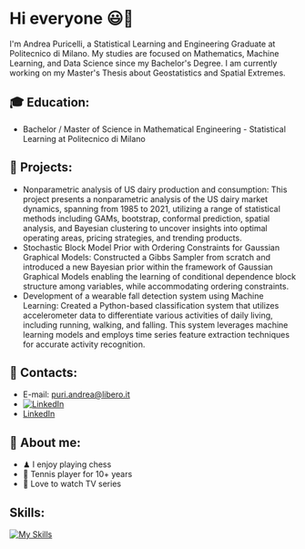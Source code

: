 # Hi everyone 😃👋
I'm Andrea Puricelli, a Statistical Learning and Engineering Graduate at Politecnico di Milano. My studies are focused on Mathematics, Machine Learning, and Data Science since my Bachelor's Degree. I am currently working on my Master's Thesis about Geostatistics and Spatial Extremes. 

## 🎓 Education:
- Bachelor / Master of Science in  Mathematical Engineering - Statistical Learning at Politecnico di Milano
## 📌 Projects:
- Nonparametric analysis of US dairy production and consumption: This project presents a nonparametric analysis of the US dairy market dynamics, spanning from 1985 to 2021, utilizing a range of statistical methods including GAMs, bootstrap, conformal prediction, spatial analysis, and Bayesian clustering to uncover insights into optimal operating areas, pricing strategies, and trending products.
- Stochastic Block Model Prior with Ordering Constraints for Gaussian Graphical Models: Constructed a Gibbs Sampler from scratch and introduced a new Bayesian prior within the framework of Gaussian Graphical Models enabling the learning of conditional dependence block structure among variables, while accommodating ordering constraints.
- Development of a wearable fall detection system using Machine Learning: Created a Python-based classification system that utilizes accelerometer data to differentiate various activities of daily living, including running, walking, and falling. This system leverages machine learning models and employs time series feature extraction techniques for accurate activity recognition.
## 📢 Contacts:
- E-mail: puri.andrea@libero.it
-  [![LinkedIn](https://img.shields.io/badge/LinkedIn-blue)](https://www.linkedin.com/in/andrea-puricelli-/)
-  [LinkedIn](https://www.linkedin.com/in/andrea-puricelli-/)

## 👦 About me:
- ♟ I enjoy playing chess
- 🎾 Tennis player for 10+ years
- 🐲 Love to watch TV series
## Skills:
[![My Skills](https://skillicons.dev/icons?i=py,r,matlab,cpp,c)](https://skillicons.dev)
